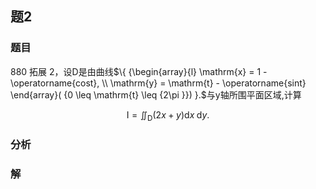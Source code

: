 ## 题2
### 题目
880 拓展 2，设$\mathrm{D}$是由曲线$\{  {\begin{array}{l} \mathrm{x} = 1 - \operatorname{cost}, \\  \mathrm{y} = \mathrm{t} - \operatorname{sint} \end{array}( {0 \leq  \mathrm{t} \leq  {2\pi }}) }.$与$\mathrm{y}$轴所围平面区域,计算

$$
\mathrm{I} = {\iint }_{\mathrm{D}}( {{2x} + y}) \mathrm{d}x\mathrm{\;d}y.
$$
### 分析

### 解